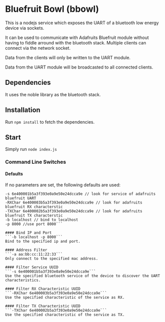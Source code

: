# Bluefruit Bowl (bbowl)

This is a nodejs service which exposes the UART of a bluetooth low energy device via sockets.

It can be used to communicate with Adafruits Bluefruit module without having to fiddle arround with the bluetooth stack. Multiple clients can connect via the network socket.

Data from the clients will only be written to the UART module.

Data from the UART module will be broadcasted to all connected clients.

## Dependencies
It uses the noble library as the bluetooth stack.

## Installation
Run ```npm install``` to fetch the dependencies.

## Start

Simply run ```node index.js```

### Command Line Switches

#### Defaults

If no parameters are set, the following defaults are used:
```-a "" // connect to the first device discovered
-s 6e400001b5a3f393e0a9e50e24dcca9e // look for service of adafruits bluefruit UART
-RXChar 6e400003b5a3f393e0a9e50e24dcca9e // look for adafruits bluefruit RX characterstic
-TXChar 6e400002b5a3f393e0a9e50e24dcca9e // look for adafruits bluefruit TX characterstic
-b localhost // bind to localhost
-p 8000	//use port 8000```

#### Bind IP and Port
```-b localhost -p 8000```
Bind to the specified ip and port.

#### Address Filter
```-a aa:bb:cc:11:22:33```
Only connect to the specified mac address.

#### Filter Service UUID
```-s 6e400001b5a3f393e0a9e50e24dcca9e```
Use the specified bluetooth service of the device to discover the UART characteristics.

#### Filter RX Characteristic UUID
```-RXChar 6e400003b5a3f393e0a9e50e24dcca9e```
Use the specified characteristic of the service as RX.

#### Filter TX Characteristic UUID
```-TXChar 6e400002b5a3f393e0a9e50e24dcca9e```
Use the specified characteristic of the service as TX.

